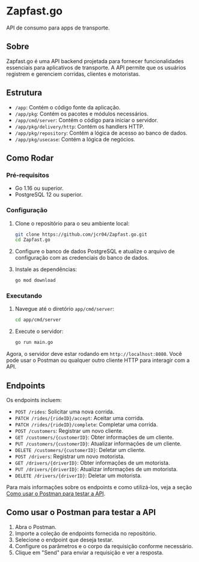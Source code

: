# Zapfast.go
API de consumo para apps de transporte.

## Sobre

Zapfast.go é uma API backend projetada para fornecer funcionalidades essenciais para aplicativos de transporte. A API permite que os usuários registrem e gerenciem corridas, clientes e motoristas.

## Estrutura

- `/app`: Contém o código fonte da aplicação.
- `/app/pkg`: Contém os pacotes e módulos necessários.
- `/app/cmd/server`: Contém o código para iniciar o servidor.
- `/app/pkg/delivery/http`: Contém os handlers HTTP.
- `/app/pkg/repository`: Contém a lógica de acesso ao banco de dados.
- `/app/pkg/usecase`: Contém a lógica de negócios.

## Como Rodar

### Pré-requisitos

- Go 1.16 ou superior.
- PostgreSQL 12 ou superior.

### Configuração

1. Clone o repositório para o seu ambiente local:
    ```bash
    git clone https://github.com/jcr04/Zapfast.go.git
    cd Zapfast.go
    ```

2. Configure o banco de dados PostgreSQL e atualize o arquivo de configuração com as credenciais do banco de dados.

3. Instale as dependências:
    ```bash
    go mod download
    ```

### Executando

1. Navegue até o diretório `app/cmd/server`:
    ```bash
    cd app/cmd/server
    ```

2. Execute o servidor:
    ```bash
    go run main.go
    ```

Agora, o servidor deve estar rodando em `http://localhost:8080`. Você pode usar o Postman ou qualquer outro cliente HTTP para interagir com a API.

## Endpoints

Os endpoints incluem:


- `POST /rides`: Solicitar uma nova corrida.
- `PATCH /rides/{rideID}/accept`: Aceitar uma corrida.
- `PATCH /rides/{rideID}/complete`: Completar uma corrida.
- `POST /customers`: Registrar um novo cliente.
- `GET /customers/{customerID}`: Obter informações de um cliente.
- `PUT /customers/{customerID}`: Atualizar informações de um cliente.
- `DELETE /customers/{customerID}`: Deletar um cliente.
- `POST /drivers`: Registrar um novo motorista.
- `GET /drivers/{driverID}`: Obter informações de um motorista.
- `PUT /drivers/{driverID}`: Atualizar informações de um motorista.
- `DELETE /drivers/{driverID}`: Deletar um motorista.

Para mais informações sobre os endpoints e como utilizá-los, veja a seção [Como usar o Postman para testar a API](#como-usar-o-postman-para-testar-a-api).

## Como usar o Postman para testar a API

1. Abra o Postman.
2. Importe a coleção de endpoints fornecida no repositório.
3. Selecione o endpoint que deseja testar.
4. Configure os parâmetros e o corpo da requisição conforme necessário.
5. Clique em "Send" para enviar a requisição e ver a resposta.
